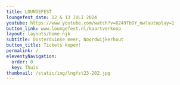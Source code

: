 ```yaml
---
title: LOUNGEFEST
loungefest_date: 12 & 13 JULI 2024
youtube: https://www.youtube.com/watch?v=8249TbOY_nw?autoplay=1
button_link: www.loungefest.nl/kaartverkoop
layout: layouts/home.njk
subtitle: Oosterduinse meer, Noordwijkerhout
button_title: Tickets kopen!
permalink: /
eleventyNavigation:
  order: 0
  key: Thuis
thumbnail: /static/img/lngfst23-202.jpg
---
```

